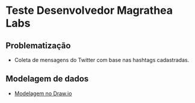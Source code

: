 # Teste Desenvolvedor Magrathea Labs

## Problematização

* Coleta de mensagens do Twitter com base nas hashtags cadastradas.

## Modelagem de dados

* [Modelagem no Draw.io](https://www.draw.io/?lightbox=1&highlight=0000ff&edit=_blank&layers=1&nav=1&title=Modelagem%20-%20Magrathea%20Teste%20Ruby.xml#R7Vltb6s2FP41SNuHXoEppP2Y0G53WitdrZOm7cvVKbjg1djIOE3SX79jsAMpoUur9OZeCSlt7MfHb%2Bd5jjk4XpiU618VVMWtzCj3iJ%2BtvfDKIySI4xi%2FDLJpkVnot0CuWGaNOuCOPVMLOrMly2i9Y6il5JpVu2AqhaCp3sFAKbnaNXuQfHfWCnI6AO5S4EP0L5bpokUvyKzDP1OWF27mIL5sW0pwxnYndQGZXPWg8NoLEyWlbkvlOqHcOM%2F5pe33y0jrdmGKCn1IB%2FLbRZj56%2Bd%2FHvOrv8%2BK8vH3%2BZczEtrF6Y3bMc3QAbYqlS5kLgXw6w5dKLkUGTXD%2BlgrdMmxGGDxX6r1xnIISy0R6ka4kbKydu2cZqLRvViolkuV0lc24DQBKqf6Fbt463GUKpUl1WqD%2FRTloNnT7jrAaibf2nVuxYL17Bu8bMd9Ar60M32GutCQewTXFQb%2B1ic9HuoVKzkI4%2FAHKbSjxPgPOMsFllN0F1UIPFGlGYp2bhu0cfUiLRjPbmAjl8YztYb00dUWhVTsGYcFxx02K225w1X1Le5MT8u2ojXafHFMBS%2BgW1jvGN5ArS2QSs6hqtn9dhslksbEQmotS2tkHYXboevXtTHk0naY2XizBw45t%2FVVF75BbLGiF7oR%2BSD2yYB9j%2BBGfQEl1ucN64qJfKAA9IFumFHykSaSS6T6SshWEozzF5BTBacPelQTdQUpznXT2Fydd8gf1hMGktj3gTeHVcGyjIom6DVoaMkzTFWSCd24KlrgBx2a%2BJ8iL8KFJ1gPujp%2BjLnSiRS4F2ANjxSVsaJGHYeRPh5YQyU46uPDmHd2R2c%2BGjB%2FS%2BvaPHGmuD963IfhOwM%2FcB2Pzn88EvkFegcP%2Fyb2C%2FckmIL%2FjcEffd%2FB7zLYAfsts925%2F1Nw7v888X9k%2Ft3j%2FHT8D7O%2Bln%2FMjAtD3bwrT%2BQfl%2FzZxanJvxwhv1rec%2BRGMylaBWSgqWaYCU4aOK4GAv%2F8xCIgZEDqD%2FZybTfwv2%2FXwUhq9o1er4dvWPP95%2BqUW78vt44uX%2BbWwYG5tQvC45Mejpyw3Wu13lTTsfqOl2rynSfWsxHml4pP9ykfSf3pc%2BqLvdQnxJv7lZJIIv3KSsjp10kLH6yFk6fYZN8xEPPmQYx7jHNTan6QQj2UJtPGh4GfcqhrWpsMCf%2FmKI57zKWwHkNpOBT3ddW4rR0JV9YN5sDKASgSqsENXVJh7vZE3aX5GZhKKsu22UtCbz4z%2FxdRswboXwD5jT2SmMGn3vxVN%2F1%2BDfdyxEPlbHWJQNTV%2FmxSyDNiFLgqmKZ3iJupVgqqUeX2s9UjZBovr%2B%2Fj4SVeSKI9iQZ5%2ByUeVruf35q23o%2BY4fV%2F)

